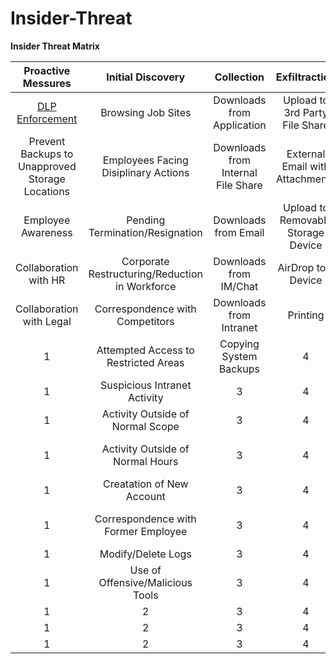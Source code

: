 # Insider-Threat

**Insider Threat Matrix**

| **Proactive Messures** | **Initial Discovery** | **Collection** | **Exfiltraction** | **Business Impact**|
| :---: | :---: | :---: | :---: | :---: |
| [DLP Enforcement](https://github.com/matt-snyder-stuff/Insider-Threat/blob/master/TTPs/T1000-DLP%20Enforcement.md) | Browsing Job Sites | Downloads from Application |  Upload to 3rd Party File Share | Bulk Delete Files |
| Prevent Backups to Unapproved Storage Locations  | Employees Facing Disiplinary Actions | Downloads from Internal File Share | External Email with Attachments | Destruction of Physical Device |
| Employee Awareness | Pending Termination/Resignation | Downloads from Email | Upload to Removable Storage Device | Changing Service Account Password |
| Collaboration with HR | Corporate Restructuring/Reduction in Workforce | Downloads from IM/Chat | AirDrop to a Device | Malicious Changes to Application/System |
| Collaboration with Legal | Correspondence with Competitors | Downloads from Intranet | Printing | Malicious Social Media Post |
| 1 | Attempted Access to Restricted Areas | Copying System Backups | 4 | Misappropriations of Funds |
| 1 | Suspicious Intranet Activity | 3 | 4 | Excessive Overtime |
| 1 | Activity Outside of Normal Scope | 3 | 4 | Misappropriations of Assets |
| 1 | Activity Outside of Normal Hours | 3 | 4 | Forwarding Internal Communications to 3rd Party |
| 1 | Creatation of New Account | 3 | 4 | Insider Trading Violations |
| 1 | Correspondence with Former Employee | 3 | 4 | Use of Offensive/Malicious Tools |
| 1 | Modify/Delete Logs | 3 | 4 | 5 |
| 1 | Use of Offensive/Malicious Tools | 3 | 4 | 5 |
| 1 | 2 | 3 | 4 | 5 |
| 1 | 2 | 3 | 4 | 5 |
| 1 | 2 | 3 | 4 | 5 |
